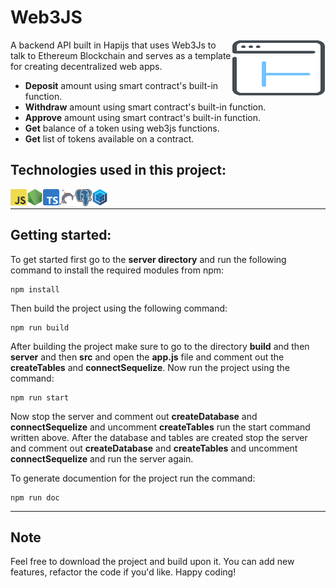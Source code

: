 # Web3JS 

<img src="./gitResources/1.png" align="right"
     alt="Web3JS  logo by Masood Zafar" width="150" height="90">

A backend API built in Hapijs that uses Web3Js to talk to Ethereum Blockchain and serves as a template for creating decentralized web apps.

* **Deposit** amount using smart contract's built-in function.
* **Withdraw** amount using smart contract's built-in function.
* **Approve** amount using smart contract's built-in function.
* **Get** balance of a token using web3js functions.
* **Get** list of tokens available on a contract.

## Technologies used in this project:

<img align="left" alt="JavaScript" width="26px" src="https://raw.githubusercontent.com/github/explore/80688e429a7d4ef2fca1e82350fe8e3517d3494d/topics/javascript/javascript.png" />
<img align="left" alt="Node.js" width="26px" src="https://raw.githubusercontent.com/github/explore/80688e429a7d4ef2fca1e82350fe8e3517d3494d/topics/nodejs/nodejs.png" />
<img src="./gitResources/5.png" img align="left" alt="Typescript" width="26px">
<img src="./gitResources/2.png" img align="left" alt="Hapi.js" width="26px">
<img src="./gitResources/3.png" img align="left" alt="postgres.js" width="26px">
<img src="./gitResources/4.png" img align="left" alt="sequelize.js" width="26px">


<br />

---

## Getting started:

To get started first go to the **server directory** and run the following command to install the required modules from npm: 

```shell
npm install
```
Then build the project using the following command:

```shell
npm run build
```

After building the project make sure to go to the directory **build** and then **server** and then **src** and open the **app.js** file and comment out the **createTables** and **connectSequelize**. Now run the project using the command:

```shell
npm run start
```
Now stop the server and comment out **createDatabase** and **connectSequelize** and uncomment  **createTables** run the start command written above. After the database and tables are created stop the server and comment out **createDatabase** and **createTables** and uncomment **connectSequelize** and run the server again.

To generate documention for the project run the command:

```shell
npm run doc
```

---

## Note

Feel free to download the project and build upon it. You can add
new features, refactor the code if you'd like. Happy coding!